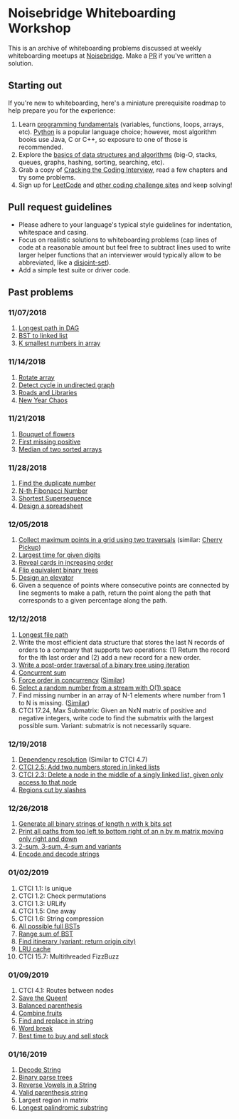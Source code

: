 # Noisebridge Whiteboarding Workshop

This is an archive of whiteboarding problems discussed at weekly whiteboarding meetups at [Noisebridge](https://www.meetup.com/noisebridge/). Make a [PR](https://help.github.com/articles/creating-a-pull-request/) if you've written a solution.

## Starting out

If you're new to whiteboarding, here's a miniature prerequisite roadmap to help prepare you for the experience:

1. Learn [programming fundamentals](https://greenteapress.com/wp/think-python-2e/) (variables, functions, loops, arrays, etc). [Python](https://www.python.org/about/gettingstarted/) is a popular language choice; however, most algorithm books use Java, C or C++, so exposure to one of those is recommended.
2. Explore the [basics of data structures and algorithms](http://interactivepython.org/runestone/static/pythonds/index.html) (big-O, stacks, queues, graphs, hashing, sorting, searching, etc).
3. Grab a copy of [Cracking the Coding Interview](http://ahmed-badawy.com/blog/wp-content/uploads/2018/10/Cracking-the-Coding-Interview-6th-Edition-189-Programming-Questions-and-Solutions.pdf), read a few chapters and try some problems.
4. Sign up for [LeetCode](https://leetcode.com/ggorlen/) and [other coding challenge sites](https://medium.com/coderbyte/the-10-best-coding-challenge-websites-for-2018-12b57645b654) and keep solving!

## Pull request guidelines

- Please adhere to your language's typical style guidelines for indentation, whitespace and casing.
- Focus on realistic solutions to whiteboarding problems (cap lines of code at a reasonable amount but feel free to subtract lines used to write larger helper functions that an interviewer would typically allow to be abbreviated, like a [disjoint-set](https://en.wikipedia.org/wiki/Disjoint-set_data_structure)).
- Add a simple test suite or driver code.

## Past problems

### 11/07/2018

1. [Longest path in DAG](/2018-11-07/longest_path_in_dag.py)
2. [BST to linked list](/2018-11-07/bst_to_linked_list.py)
3. [K smallest numbers in array](/2018-11-07/smallest_k.py)

### 11/14/2018

1. [Rotate array](https://leetcode.com/problems/rotate-array/)
2. [Detect cycle in undirected graph](https://www.geeksforgeeks.org/union-find/)
3. [Roads and Libraries](https://www.hackerrank.com/challenges/torque-and-development/problem)
4. [New Year Chaos](https://www.hackerrank.com/challenges/new-year-chaos/problem)

### 11/21/2018

1. [Bouquet of flowers](https://www.geeksforgeeks.org/flipkart-internship-interview-on-campus/)
2. [First missing positive](https://leetcode.com/problems/first-missing-positive/description/)
3. [Median of two sorted arrays](https://leetcode.com/problems/median-of-two-sorted-arrays/description/)

### 11/28/2018

1. [Find the duplicate number](https://leetcode.com/problems/find-the-duplicate-number/)
2. [N-th Fibonacci Number](https://www.geeksforgeeks.org/program-for-nth-fibonacci-number/)
3. [Shortest Supersequence](/2018-11-28/shortest_supersequence.rb)
4. [Design a spreadsheet](https://www.careercup.com/question?id=14949056)

### 12/05/2018

1. [Collect maximum points in a grid using two traversals](https://www.geeksforgeeks.org/collect-maximum-points-in-a-grid-using-two-traversals/) (similar: [Cherry Pickup](https://leetcode.com/problems/cherry-pickup/description/))
2. [Largest time for given digits](https://leetcode.com/problems/largest-time-for-given-digits/description/)
3. [Reveal cards in increasing order](https://leetcode.com/problems/reveal-cards-in-increasing-order/description/)
4. [Flip equivalent binary trees](https://leetcode.com/problems/flip-equivalent-binary-trees/description/)
5. [Design an elevator](https://stackoverflow.com/questions/493276/modelling-an-elevator-using-object-oriented-analysis-and-design)
6. Given a sequence of points where consecutive points are connected by line segments to make a path, return the point along the path that corresponds to a given percentage along the path.

### 12/12/2018

1. [Longest file path](2018-12-12/longest_file_path.md)
2. Write the most efficient data structure that stores the last N records of orders to a company that supports two operations: (1) Return the record for the ith last order and (2) add a new record for a new order.
3. [Write a post-order traversal of a binary tree using iteration](https://leetcode.com/problems/binary-tree-postorder-traversal/description/)
4. [Concurrent sum](2018-12-12/concurrent_sum.py)
5. [Force order in concurrency](2018-12-12/force_order_in_concurrency.py) ([Similar](https://www.careercup.com/question?id=4783236498587648))
6. [Select a random number from a stream with O(1) space](https://www.geeksforgeeks.org/select-a-random-number-from-stream-with-o1-space/)
7. Find missing number in an array of N-1 elements where number from 1 to N is missing. ([Similar](https://leetcode.com/problems/missing-number/))
8. CTCI 17.24, Max Submatrix: Given an NxN matrix of positive and negative integers, write code to find the submatrix with the largest possible sum. Variant: submatrix is not necessarily square.

### 12/19/2018

1. [Dependency resolution](https://www.electricmonk.nl/log/2008/08/07/dependency-resolving-algorithm/) (Similar to CTCI 4.7)
2. [CTCI 2.5: Add two numbers stored in linked lists](https://leetcode.com/problems/add-two-numbers/description/)
3. [CTCI 2.3: Delete a node in the middle of a singly linked list, given only access to that node](http://sw-engineers.com/wiki/index.php/Cracking_The_Coding_Interview/Q_2.3)
4. [Regions cut by slashes](https://leetcode.com/problems/regions-cut-by-slashes/)

### 12/26/2018

1. [Generate all binary strings of length n with k bits set](https://stackoverflow.com/questions/1851134/generate-all-binary-strings-of-length-n-with-k-bits-set)
2. [Print all paths from top left to bottom right of an n by m matrix moving only right and down](https://www.geeksforgeeks.org/print-all-possible-paths-from-top-left-to-bottom-right-of-a-mxn-matrix/)
3. [2-sum, 3-sum, 4-sum and variants](https://www.reddit.com/r/dailyprogrammer/comments/6melen/20170710_challenge_323_easy_3sum/)
4. [Encode and decode strings](http://buttercola.blogspot.com/2015/09/leetcode-encode-and-decode-strings.html)

### 01/02/2019

1. CTCI 1.1: Is unique
2. CTCI 1.2: Check permutations
3. CTCI 1.3: URLify
4. CTCI 1.5: One away
5. CTCI 1.6: String compression
6. [All possible full BSTs](https://leetcode.com/problems/all-possible-full-binary-trees/)
7. [Range sum of BST](https://leetcode.com/problems/range-sum-of-bst/)
8. [Find itinerary (variant: return origin city)](https://www.geeksforgeeks.org/find-itinerary-from-a-given-list-of-tickets/)
9. [LRU cache](https://leetcode.com/problems/lru-cache/)
10. CTCI 15.7: Multithreaded FizzBuzz

### 01/09/2019

1. CTCI 4.1: Routes between nodes
2. [Save the Queen!](https://www.hackerrank.com/contests/hourrank-31/challenges/save-the-queen)
3. [Balanced parenthesis](http://interactivepython.org/courselib/static/pythonds/BasicDS/SimpleBalancedParentheses.html)
4. [Combine fruits](https://www.codewars.com/kata/kata-2019-combine-fruits/)
5. [Find and replace in string](https://leetcode.com/problems/find-and-replace-in-string/)
6. [Word break](https://leetcode.com/problems/word-break/description/)
7. [Best time to buy and sell stock](https://leetcode.com/problems/best-time-to-buy-and-sell-stock/description/)

### 01/16/2019

1. [Decode String](https://leetcode.com/problems/decode-string/description/)
2. [Binary parse trees](2018-01-16/binary_parse_trees.md)
3. [Reverse Vowels in a String](https://www.codewars.com/kata/reverse-vowels-in-a-string)
4. [Valid parenthesis string](https://leetcode.com/problems/valid-parenthesis-string/)
5. Largest region in matrix
6. [Longest palindromic substring](https://leetcode.com/problems/longest-palindromic-substring/description/)
